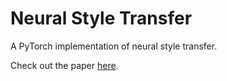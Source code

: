 # Neural Style Transfer

A PyTorch implementation of neural style transfer.

Check out the paper [here](http://openaccess.thecvf.com/content_cvpr_2016/papers/Gatys_Image_Style_Transfer_CVPR_2016_paper.pdf).
